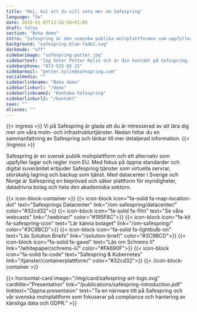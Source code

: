 ```yaml
---
title: "Hej, kul att du vill veta mer om Safespring"
language: "Se"
date: 2019-01-07T13:58:58+01:00
draft: false
section: "Boka demo"
intro: "Safespring är den svenska publika molnplattformen som uppfyller europeiska dataskyddslagar. Vi är glada över att kunna erbjuda en säker och pålitlig plattform för våra kunder och deras data."
background: "safespring-blue-fade2.svg"
darkmode: "off"
sidebarimage: "safespring-petter.jpg"
sidebartext: "Jag heter Petter Hylin och är din kontakt på Safespring. Ta gärna kontakt med mig om du har några frågor."
sidebarphone: "073-533 65 21"
sidebarmail: "petter.hylin@safespring.com"
socialmedia: ""
sidebarlinkname: "Boka demo"
sidebarlinkurl: "/demo"
sidebarlinkname2: "Kontaka Safespring"
sidebarlinkurl2: "/kontakt"
saas: ""
aliases: ""
---
```


{{< ingress >}}
Vi på Safespring är glada att du är intresserad av att lära dig mer om våra moln- och infrastrukturtjänster. Nedan hittar du en sammanfattning av Safespring och länkar till mer detaljerad information.
{{< /ingress >}}

Safespring är en svensk publik molnplattform och ett alternativ som uppfyller lagar och regler inom EU. Med fokus på öppna standarder och digital suveränitet erbjuder Safespring tjänster som virtuella servrar, storskalig lagring och backup som tjänst. Med datacenter i Sverige och Norge är Safespring en beprövad och säker plattform för myndigheter, datadrivna bolag och hela den akademiska sektorn.

{{< icon-block-container >}}
	{{< icon-block icon="fa-solid fa-map-location-dot" text="Safesprings Datacenter" link="/om-safespring/datacenter/" color="#32cd32">}}
	{{< icon-block icon="fa-solid fa-film" text="Se våra webcasts" link="/webinar/" color="#195F8C">}}
	{{< icon-block icon="fa-kit fa-safespring-icon" text="Lär känna bolaget" link="/om-safespring/" color="#3C9BCD">}}
	{{< icon-block icon="fa-solid fa-lightbulb-on" text="Läs Solution Briefs" link="/solution-brief/" color="#3C9BCD">}}
	{{< icon-block icon="fa-solid fa-gavel" text="Läs om Schrems II" link="/whitepaper/schrems-ii/" color="#FA690F">}}
	{{< icon-block icon="fa-solid fa-code" text="Safespring & Kubernetes" link="/tjanster/containerplattform/" color="#32cd32">}}
{{< /icon-block-container >}}

{{< horisontal-card image="/img/card/safespring-art-logo.svg" cardtitle="Presentation" link="/publications/safespring-introduction.pdf" linktext="Öppna presentaion" text="Ta en närmare titt på Safespring och vår svenska molnplattform som fokuserar på compliance och hantering av känsliga data och GDPR." >}}
